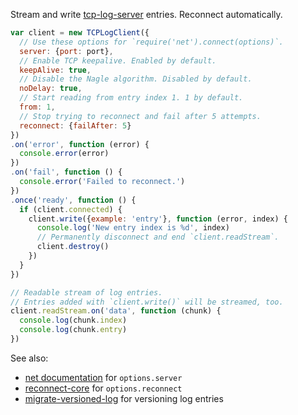 Stream and write [tcp-log-server] entries.  Reconnect automatically.

[tcp-log-server]: https://npmjs.com/packages/tcp-log-server

```javascript
var client = new TCPLogClient({
  // Use these options for `require('net').connect(options)`.
  server: {port: port},
  // Enable TCP keepalive. Enabled by default.
  keepAlive: true,
  // Disable the Nagle algorithm. Disabled by default.
  noDelay: true,
  // Start reading from entry index 1. 1 by default.
  from: 1,
  // Stop trying to reconnect and fail after 5 attempts.
  reconnect: {failAfter: 5}
})
.on('error', function (error) {
  console.error(error)
})
.on('fail', function () {
  console.error('Failed to reconnect.')
})
.once('ready', function () {
  if (client.connected) {
    client.write({example: 'entry'}, function (error, index) {
      console.log('New entry index is %d', index)
      // Permanently disconnect and end `client.readStream`.
      client.destroy()
    })
  }
})

// Readable stream of log entries.
// Entries added with `client.write()` will be streamed, too.
client.readStream.on('data', function (chunk) {
  console.log(chunk.index)
  console.log(chunk.entry)
})
```

See also:

- [net documentation](https://nodejs.org/api/net.html#net_socket_connect_options_connectlistener) for `options.server`
- [reconnect-core](https://www.npmjs.com/package/reconnect-core) for `options.reconnect`
- [migrate-versioned-log](https://www.npmjs.com/package/migrate-versioned-log) for versioning log entries
